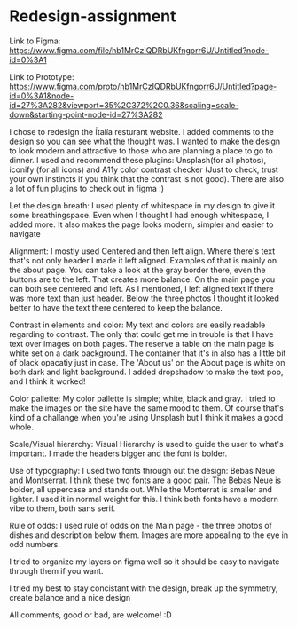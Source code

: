# Redesign-assignment

Link to Figma: https://www.figma.com/file/hb1MrCzIQDRbUKfngorr6U/Untitled?node-id=0%3A1

Link to Prototype: https://www.figma.com/proto/hb1MrCzIQDRbUKfngorr6U/Untitled?page-id=0%3A1&node-id=27%3A282&viewport=35%2C372%2C0.36&scaling=scale-down&starting-point-node-id=27%3A282



I chose to redesign the Ítalía resturant website. 
I added comments to the design so you can see what the thought was. 
I wanted to make the design to look modern and attractive to those who are planning a place to go to dinner. 
I used and recommend these plugins: Unsplash(for all photos), iconify (for all icons) and A11y color contrast checker (Just to check, trust your own instincts if you think that the contrast is not good). There are also a lot of fun plugins to check out in figma :) 


Let the design breath: I used plenty of whitespace in my design to give it some breathingspace. Even when I thought I had enough whitespace, I added more. It also makes the page looks modern, simpler and easier to navigate

Alignment: I mostly used Centered and then left align. Where there's text that's not only header I made it left aligned. Examples of that is mainly on the about page. You can take a look at the gray border there, even the buttons are to the left. That creates more balance. On the main page you can both see centered and left. As I mentioned, I left aligned text if there was more text than just header. Below the three photos I thought it looked better to have the text there centered to keep the balance. 

Contrast in elements and color: My text and colors are easily readable regarding to contrast. The only that could get me in trouble is that I have text over images on both pages. The reserve a table on the main page is white set on a dark background. The container that it's in also has a little bit of black opacatiy just in case. The 'About us' on the About page is white on both dark and light background. I added dropshadow to make the text pop, and I think it worked! 

Color pallette: My color pallette is simple; white, black and gray. I tried to make the images on the site have the same mood to them. Of course that's kind of a challange when you're using Unsplash but I think it makes a good whole. 

Scale/Visual hierarchy: Visual Hierarchy is used to guide the user to what's important. I made the headers bigger and the font is bolder. 

Use of typography: I used two fonts through out the design: Bebas Neue and Montserrat. I think these two fonts are a good pair. The Bebas Neue is bolder, all uppercase and stands out. While the Monterrat is smaller and lighter. I used it in normal weight for this. I think both fonts have a modern vibe to them, both sans serif. 

Rule of odds: I used rule of odds on the Main page - the three photos of dishes and description below them. Images are more appealing to the eye in odd numbers. 

I tried to organize my layers on figma well so it should be easy to navigate through them if you want. 

I tried my best to stay concistant with the design, break up the symmetry, create balance and a nice design 


All comments, good or bad, are welcome! :D 
